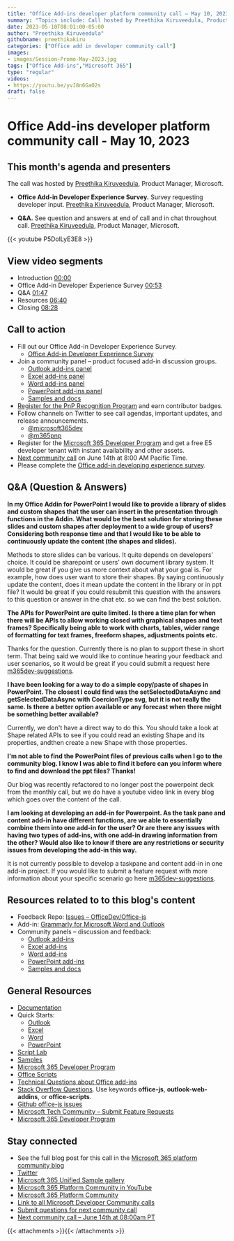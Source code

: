 ```yaml
---
title: "Office Add-ins developer platform community call – May 10, 2023"
summary: "Topics include: Call hosted by Preethika Kiruveedula, Product Manager at Microsoft. Recorded on May 10, 2023."
date: 2023-05-10T08:01:00-05:00
author: "Preethika Kiruveedula"
githubname: preethikakiru
categories: ["Office add in developer community call"]
images:
- images/Session-Promo-May-2023.jpg
tags: ["Office Add-ins","Microsoft 365"]
type: "regular"
videos:
- https://youtu.be/yvJ8n6GaO2s
draft: false
---
```


# Office Add-ins developer platform community call - May 10, 2023

## This month's agenda and presenters

The call was hosted by [Preethika Kiruveedula](www.linkedin.com/in/preethika-kiruveedula-529b7a148), Product Manager, Microsoft.

* **Office Add-in Developer Experience Survey.** Survey requesting developer input. [Preethika Kiruveedula](www.linkedin.com/in/preethika-kiruveedula-529b7a14), Product Manager, Microsoft.

* **Q&A.** See question and answers at end of call and in chat throughout call. [Preethika Kiruveedula](www.linkedin.com/in/preethika-kiruveedula-529b7a14), Product Manager, Microsoft.

{{< youtube P5DolLyE3E8 >}}

## View video segments

* Introduction [00:00](https://youtu.be/P5DolLyE3E8?t=0)
* Office Add-in Developer Experience Survey [00:53](https://youtu.be/P5DolLyE3E8?t=53)
* Q&A [01:47](https://youtu.be/P5DolLyE3E8?t=107)
* Resources [06:40](https://youtu.be/P5DolLyE3E8?t=400)
* Closing [08:28](https://youtu.be/P5DolLyE3E8?t=508)

## Call to action

* Fill out our Office Add-in Developer Experience Survey.
    * [Office Add-in Developer Experience Survey](https://forms.office.com/Pages/ResponsePage.aspx?id=v4j5cvGGr0GRqy180BHbR-0oJqQ4NUVOo6aMB4pZ11dUOFhXOVFJU0ZaOERYMzI5VzBSS0RDQ0dCQS4u)
* Join a community panel – product focused add-in discussion groups.
    * [Outlook add-ins panel](https://ux.microsoft.com/Panel/OutlookAddinDeveloper)
    * [Excel add-ins panel](https://ux.microsoft.com/Panel/ExcelAddinDeveloper)
    * [Word add-ins panel](https://ux.microsoft.com/Panel/WordAddinDeveloper)
    * [PowerPoint add-ins panel](https://ux.microsoft.com/Panel/PowerPointAddinDeveloper)
    * [Samples and docs](https://ux.microsoft.com/Panel/OfficeAddinImproveSamplesDocs)
* [Register for the PnP Recognition Program](https://pnp.github.io/recognitionprogram/) and earn contributor badges.
* Follow channels on Twitter to see call agendas, important updates, and release announcements.
    * [@microsoft365dev](https://twitter.com/microsoft365dev)
    * [@m365pnp](https://twitter.com/m365pnp)
* Register for the [Microsoft 365 Developer Program](https://aka.ms/m365/devprogram) and get a free E5 developer tenant with instant availability and other assets.
* [Next community call](https://aka.ms/officeaddinscommunitycall) on June 14th at 8:00 AM Pacific Time.
* Please complete the [Office add-in developing experience survey](https://forms.office.com/r/wmzCgccbPa).

## Q&A (Question & Answers)

**In my Office Addin for PowerPoint I would like to provide a library of slides and custom shapes that the user can insert in the presentation through functions in the Addin. What would be the best solution for storing these slides and custom shapes after deployment to a wide group of users? Considering both response time and that I would like to be able to continuously update the content (the shapes and slides).**

Methods to store slides can be various. It quite depends on developers' choice. It could be sharepoint or users' own document library system. It would be great if you give us more context about what your goal is. For example, how does user want to store their shapes. By saying continuously update the content, does it mean update the content in the library or in ppt file? It would be great if you could resubmit this question with the answers to this question or answer in the chat etc. so we can find the best solution.

**The APIs for PowerPoint are quite limited. Is there a time plan for when there will be APIs to allow working closed with graphical shapes and text frames? Specifically being able to work with charts, tables, wider range of formatting for text frames, freeform shapes, adjustments points etc.**

Thanks for the question. Currently there is no plan to support these in short term. That being said we would like to continue hearing your feedback and user scenarios, so it would be great if you could submit a request here [m365dev-suggestions](https://aka.ms/m365dev-suggestions).

**I have been looking for a way to do a simple copy/paste of shapes in PowerPoint. The closest I could find was the setSelectedDataAsync and getSelectedDataAsync with CoercionType svg, but it is not really the same. Is there a better option available or any forecast when there might be something better available?**

Currently, we don't have a direct way to do this. You should take a look at Shape related APIs to see if you could read an existing Shape and its properties, andthen create a new Shape with those properties.

**I'm not able to find the PowerPoint files of previous calls when I go to the community blog. I know I was able to find it before can you inform where to find and download the ppt files? Thanks!**

Our blog was recently refactored to no longer post the powerpoint deck from the monthly call, but we do have a youtube video link in every blog which goes over the content of the call.

**I am looking at developing an add-in for Powerpoint. As the task pane and content add-in have different functions, are we able to essentially combine them into one add-in for the user? Or are there any issues with having two types of add-ins, with one add-in drawing information from the other? Would also like to know if there are any restrictions or security issues from developing the add-in this way.**

It is not currently possible to develop a taskpane and content add-in in one add-in project. If you would like to submit a feature request with more information about your specific scenario go here [m365dev-suggestions](https://aka.ms/m365dev-suggestions).

## Resources related to to this blog's content

* Feedback Repo: [Issues – OfficeDev/Office-js](https://github.com/OfficeDev/office-js/issues)
* Add-in: [Grammarly for Microsoft Word and Outlook](https://www.grammarly.com/office-addin)
* Community panels – discussion and feedback:
  * [Outlook add-ins](https://ux.microsoft.com/Panel/OutlookAddinDeveloper)
  * [Excel add-ins](https://ux.microsoft.com/Panel/ExcelAddinDeveloper)
  * [Word add-ins ](https://ux.microsoft.com/Panel/WordAddinDeveloper)
  * [PowerPoint add-ins](https://ux.microsoft.com/Panel/PowerPointAddinDeveloper)
  * [Samples and docs](https://ux.microsoft.com/Panel/OfficeAddinImproveSamplesDocs)

## General Resources

* [Documentation](https://aka.ms/office-add-ins-docs)
* Quick Starts:
  * [Outlook](https://learn.microsoft.com/office/dev/add-ins/quickstarts/outlook-quickstart)
  * [Excel](https://learn.microsoft.com/office/dev/add-ins/quickstarts/excel-quickstart-jquery)
  * [Word](https://learn.microsoft.com/office/dev/add-ins/quickstarts/word-quickstart)
  * [PowerPoint](https://learn.microsoft.com/office/dev/add-ins/quickstarts/powerpoint-quickstart)
* [Script Lab](https://aka.ms/getscriptlab)
* [Samples](https://aka.ms/officeaddinsamples)
* [Microsoft 365 Developer Program](https://aka.ms/M365devprogram)
* [Office Scripts](aka.ms/office-scripts-docs)
* [Technical Questions about Office add-ins](https://aka.ms/office-addins-dev-questions)
* [Stack Overflow Questions](https://stackoverflow.com). Use keywords **office-js**, **outlook-web-addins**, or **office-scripts**.
* [Github office-js issues](https://github.com/OfficeDev/office-js/issues)
* [Microsoft Tech Community – Submit Feature Requests](https://aka.ms/m365dev-suggestions)
* [Microsoft 365 Developer Program](https://aka.ms/M365devprogram)

## Stay connected

* See the full blog post for this call in the [Microsoft 365 platform community blog](https://aka.ms/m365pnp/blog)
* [Twitter](https://twitter.com/microsoft365dev)
* [Microsoft 365 Unified Sample gallery](https://aka.ms/community/samples)
* [Microsoft 365 Platform Community in YouTube](https://aka.ms/community/videos)
* [Microsoft 365 Platform Community](https://aka.ms/community/home)
* [Link to all Microsoft Developer Community calls](https://aka.ms/M365DevCalls)
* [Submit questions for next community call](https://aka.ms/officeaddinsform)
* [Next community call – June 14th at 08:00am PT](https://aka.ms/officeaddinscommunitycall)

{{< attachments >}}{{< /attachments >}}

